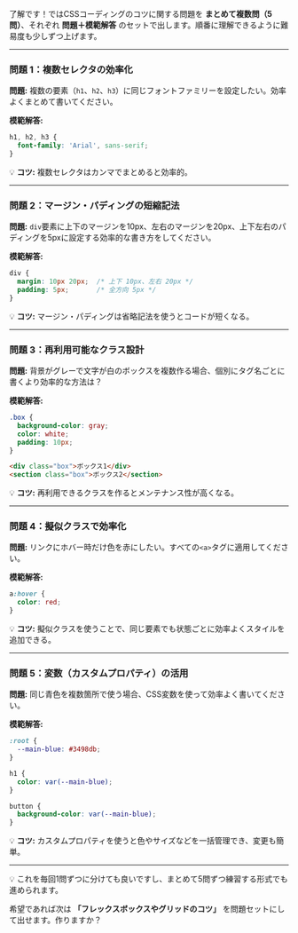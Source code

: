 了解です！ではCSSコーディングのコツに関する問題を **まとめて複数問（5問）**、それぞれ **問題＋模範解答** のセットで出します。順番に理解できるように難易度も少しずつ上げます。

---

### 問題 1：複数セレクタの効率化

**問題:**
複数の要素（`h1`、`h2`、`h3`）に同じフォントファミリーを設定したい。効率よくまとめて書いてください。

**模範解答:**

```css
h1, h2, h3 {
  font-family: 'Arial', sans-serif;
}
```

💡 **コツ:** 複数セレクタはカンマでまとめると効率的。

---

### 問題 2：マージン・パディングの短縮記法

**問題:**
`div`要素に上下のマージンを10px、左右のマージンを20px、上下左右のパディングを5pxに設定する効率的な書き方をしてください。

**模範解答:**

```css
div {
  margin: 10px 20px;  /* 上下 10px、左右 20px */
  padding: 5px;       /* 全方向 5px */
}
```

💡 **コツ:** マージン・パディングは省略記法を使うとコードが短くなる。

---

### 問題 3：再利用可能なクラス設計

**問題:**
背景がグレーで文字が白のボックスを複数作る場合、個別にタグ名ごとに書くより効率的な方法は？

**模範解答:**

```css
.box {
  background-color: gray;
  color: white;
  padding: 10px;
}
```

```html
<div class="box">ボックス1</div>
<section class="box">ボックス2</section>
```

💡 **コツ:** 再利用できるクラスを作るとメンテナンス性が高くなる。

---

### 問題 4：擬似クラスで効率化

**問題:**
リンクにホバー時だけ色を赤にしたい。すべての`<a>`タグに適用してください。

**模範解答:**

```css
a:hover {
  color: red;
}
```

💡 **コツ:** 擬似クラスを使うことで、同じ要素でも状態ごとに効率よくスタイルを追加できる。

---

### 問題 5：変数（カスタムプロパティ）の活用

**問題:**
同じ青色を複数箇所で使う場合、CSS変数を使って効率よく書いてください。

**模範解答:**

```css
:root {
  --main-blue: #3498db;
}

h1 {
  color: var(--main-blue);
}

button {
  background-color: var(--main-blue);
}
```

💡 **コツ:** カスタムプロパティを使うと色やサイズなどを一括管理でき、変更も簡単。

---

💡 これを毎回1問ずつに分けても良いですし、まとめて5問ずつ練習する形式でも進められます。

希望であれば次は **「フレックスボックスやグリッドのコツ」** を問題セットにして出せます。作りますか？

